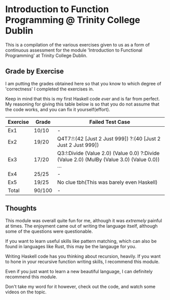 # Introduction to Function Programming @ Trinity College Dublin

This is a compilation of the various exercises given to us as a form of continuous assessment for the module 'Introduction to Functional Programming' at Trinity College Dublin.

## Grade by Exercise

I am putting the grades obtained here so that you know to which degree of 'correctness' I completed the exercises in.

Keep in mind that this is my first Haskell code _ever_ and is far from perfect. My reasoning for giving this table below is so that you do not assume that the code works, and you can fix it yourself(effort).

| Exercise | Grade  | Failed Test Case                                                                           |
|----------|--------|--------------------------------------------------------------------------------------------|
| Ex1      | 10/10  | -                                                                                          |
| Ex2      | 19/20  | Q4T7:!:(42 [Just 2 Just 999]) ?:(40 [Just 2 Just 2 Just 999])                              |
| Ex3      | 17/20  | Q3:!:Divide (Value 2.0) (Value 0.0) ?:Divide (Value 2.0) (MulBy (Value 3.0) (Value 0.0)) … |
| Ex4      | 25/25  | -                                                                                          |
| Ex5      | 19/25  | No clue tbh(This was barely even Haskell)                                                  |
| Total    | 90/100 | -                                                                                          |

## Thoughts

This module was overall quite fun for me, although it was _extremely_ painful at times. The enjoyment came out of writing the language itself, although some of the questions were questionable.

If you want to learn useful skills like pattern matching, which can also be found in languages like Rust, this may be the langauge for you.

Writing Haskell code has you thinking about recursion, heavily. If you want to hone in your recursive function writing skills, I recommend this module.

Even if you just want to learn a new beautiful language, I can definitely recommend this module.

Don't take my word for it however, check out the code, and watch some videos on the topic.
